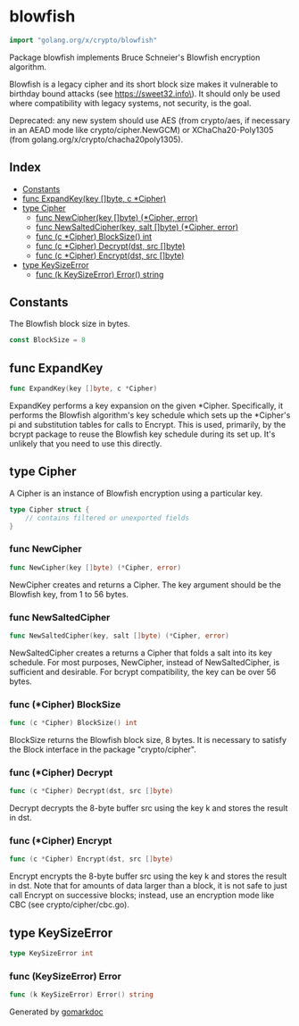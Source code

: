 <!-- Code generated by gomarkdoc. DO NOT EDIT -->

# blowfish

```go
import "golang.org/x/crypto/blowfish"
```

Package blowfish implements Bruce Schneier's Blowfish encryption algorithm.

Blowfish is a legacy cipher and its short block size makes it vulnerable to birthday bound attacks \(see https://sweet32.info\). It should only be used where compatibility with legacy systems, not security, is the goal.

Deprecated: any new system should use AES \(from crypto/aes, if necessary in an AEAD mode like crypto/cipher.NewGCM\) or XChaCha20\-Poly1305 \(from golang.org/x/crypto/chacha20poly1305\).

## Index

- [Constants](<#constants>)
- [func ExpandKey(key []byte, c *Cipher)](<#func-expandkey>)
- [type Cipher](<#type-cipher>)
  - [func NewCipher(key []byte) (*Cipher, error)](<#func-newcipher>)
  - [func NewSaltedCipher(key, salt []byte) (*Cipher, error)](<#func-newsaltedcipher>)
  - [func (c *Cipher) BlockSize() int](<#func-cipher-blocksize>)
  - [func (c *Cipher) Decrypt(dst, src []byte)](<#func-cipher-decrypt>)
  - [func (c *Cipher) Encrypt(dst, src []byte)](<#func-cipher-encrypt>)
- [type KeySizeError](<#type-keysizeerror>)
  - [func (k KeySizeError) Error() string](<#func-keysizeerror-error>)


## Constants

The Blowfish block size in bytes.

```go
const BlockSize = 8
```

## func ExpandKey

```go
func ExpandKey(key []byte, c *Cipher)
```

ExpandKey performs a key expansion on the given \*Cipher. Specifically, it performs the Blowfish algorithm's key schedule which sets up the \*Cipher's pi and substitution tables for calls to Encrypt. This is used, primarily, by the bcrypt package to reuse the Blowfish key schedule during its set up. It's unlikely that you need to use this directly.

## type Cipher

A Cipher is an instance of Blowfish encryption using a particular key.

```go
type Cipher struct {
    // contains filtered or unexported fields
}
```

### func NewCipher

```go
func NewCipher(key []byte) (*Cipher, error)
```

NewCipher creates and returns a Cipher. The key argument should be the Blowfish key, from 1 to 56 bytes.

### func NewSaltedCipher

```go
func NewSaltedCipher(key, salt []byte) (*Cipher, error)
```

NewSaltedCipher creates a returns a Cipher that folds a salt into its key schedule. For most purposes, NewCipher, instead of NewSaltedCipher, is sufficient and desirable. For bcrypt compatibility, the key can be over 56 bytes.

### func \(\*Cipher\) BlockSize

```go
func (c *Cipher) BlockSize() int
```

BlockSize returns the Blowfish block size, 8 bytes. It is necessary to satisfy the Block interface in the package "crypto/cipher".

### func \(\*Cipher\) Decrypt

```go
func (c *Cipher) Decrypt(dst, src []byte)
```

Decrypt decrypts the 8\-byte buffer src using the key k and stores the result in dst.

### func \(\*Cipher\) Encrypt

```go
func (c *Cipher) Encrypt(dst, src []byte)
```

Encrypt encrypts the 8\-byte buffer src using the key k and stores the result in dst. Note that for amounts of data larger than a block, it is not safe to just call Encrypt on successive blocks; instead, use an encryption mode like CBC \(see crypto/cipher/cbc.go\).

## type KeySizeError

```go
type KeySizeError int
```

### func \(KeySizeError\) Error

```go
func (k KeySizeError) Error() string
```



Generated by [gomarkdoc](<https://github.com/princjef/gomarkdoc>)
